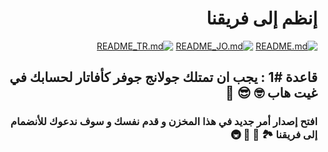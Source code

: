<div dir="rtl">

# إنظم إلى فريقنا

[![README.md](https://img.shields.io/badge/English-up-brightgreen)](README.md)
[![README_JO.md](https://img.shields.io/badge/Arabic-up-brightgreen)](README_JO.md)
[![README_TR.md](https://img.shields.io/badge/Turkish-up-brightgreen)](README_TR.md)

## قاعدة #1 : يجب ان تمتلك جولانج جوفر كأفاتار لحسابك في غيت هاب 🤓 😎 🚀

### افتح إصدار أمر جديد في هذا المخزن و قدم نفسك و سوف ندعوك للأنضمام إلى فريقنا 🏞️ 🏥 🏰 🚇

</div>
